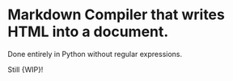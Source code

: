 # Markdown Compiler that writes HTML into a document.
Done entirely in Python without regular expressions.

Still {WIP}!
